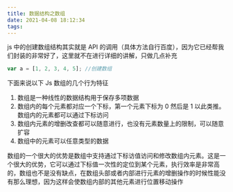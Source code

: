 ```yaml
---
title: 数据结构之数组
date: 2021-04-08 18:12:34
tags:
---
```


js 中的创建数组结构其实就是 API 的调用（具体方法自行百度），因为它已经帮我们封装的非常好了，这里就不在进行详细的讲解，只做几点补充

```javascript
var a = [1, 2, 3, 4, 5]; //创建数组
```

下面来说以下 Js 数组的几个行为特征

1. 数组是一种线性的数据结构用于保存多项数据
2. 数组内的每个元素都对应一个下标，第一个元素下标为 0 然后是 1 以此类推。数组内的元素都可以通过下标访问
3. 数组内元素的增删改查都可以随意进行，也没有元素数量上的限制，可以随意扩容
4. 数组中的元素可以任意类型的数据

数组的一个很大的优势是数组中支持通过下标访值访问和修改数组内元素。这是一个很大的优势，它可以通过下标值一次性的定位到某个元素，执行效率是非常高的，数组也不是没有缺点，在数组头部或者内部进行元素的增删操作的时候性能没有那么理想，因为这样会使数组内部的其他元素进行位置移动操作
